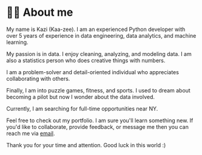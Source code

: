 # 😶‍🌫️ About me

My name is Kazi (Kaa-zee). I am an experienced Python developer with over 5 years of experience in data engineering, data analytics, and machine learning.

My passion is in data. I enjoy cleaning, analyzing, and modeling data. I am also a statistics person who does creative things with numbers.

I am a problem-solver and detail-oriented individual who appreciates collaborating with others.

Finally, I am into puzzle games, fitness, and sports. I used to dream about becoming a pilot but now I wonder about the data involved.

Currently, I am searching for full-time opportunities near NY.

Feel free to check out my portfolio. I am sure you'll learn something new. If you'd like to collaborate, provide feedback, or message me then you can reach me via [email](mailto:kazirshahria@gmail.com).

Thank you for your time and attention. Good luck in this world :)